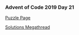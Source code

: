 ### Advent of Code 2019 Day 21

[Puzzle Page](https://adventofcode.com/2019/day/21)

[Solutions Megathread](https://www.reddit.com/r/adventofcode/comments/edll5a/2019_day_21_solutions/)
